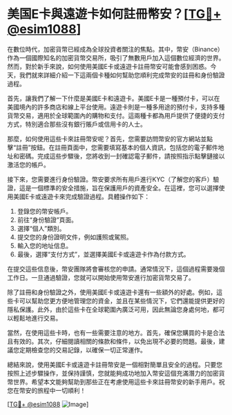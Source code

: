 # 美国E卡與遠遊卡如何註冊幣安？[[TG💪+ @esim1088](https://t.me/s/esim1088)]

在數位時代，加密貨幣已經成為全球投資者關注的焦點。其中，幣安（Binance）作為一個國際知名的加密貨幣交易所，吸引了無數用戶加入這個數位經濟的世界。然而，對於新手來說，如何使用美國E卡或遠遊卡註冊幣安可能會感到困惑。今天，我們就來詳細介紹一下這兩個卡種如何幫助您順利完成幣安的註冊和身份驗證過程。

首先，讓我們了解一下什麼是美國E卡和遠遊卡。美國E卡是一種預付卡，可以在美國境內的許多商店和線上平台使用。遠遊卡則是一種多用途的預付卡，支持多種貨幣交易，適用於全球範圍內的購物和支付。這兩種卡都為用戶提供了便捷的支付方式，特別適合那些沒有銀行賬戶或信用卡的人士。

那麼，如何使用這些卡來註冊幣安呢？首先，您需要訪問幣安的官方網站並點擊“註冊”按鈕。在註冊頁面中，您需要填寫基本的個人資訊，包括您的電子郵件地址和密碼。完成這些步驟後，您將收到一封確認電子郵件，請按照指示點擊鏈接以激活您的帳戶。

接下來，您需要進行身份驗證。幣安要求所有用戶進行KYC（了解您的客戶）驗證，這是一個標準的安全措施，旨在保護用戶的資產安全。在這裡，您可以選擇使用美國E卡或遠遊卡來完成驗證過程。具體操作如下：

1. 登錄您的幣安帳戶。
2. 前往“身份驗證”頁面。
3. 選擇“個人”類別。
4. 提交您的身份證明文件，例如護照或駕照。
5. 輸入您的地址信息。
6. 最後，選擇“支付方式”，並選擇美國E卡或遠遊卡作為付款方式。

在提交這些信息後，幣安團隊將會審核您的申請。通常情況下，這個過程需要幾個工作日。一旦通過驗證，您就可以開始使用幣安進行加密貨幣交易了。

除了註冊和身份驗證之外，使用美國E卡或遠遊卡還有一些額外的好處。例如，這些卡可以幫助您更方便地管理您的資金，並且在某些情況下，它們還能提供更好的隱私保護。此外，由於這些卡在全球範圍內廣泛可用，因此無論您身處何地，都可以輕鬆地進行交易。

當然，在使用這些卡時，也有一些需要注意的地方。首先，確保您購買的卡是合法且有效的。其次，仔細閱讀相關的條款和條件，以免出現不必要的問題。最後，建議您定期檢查您的交易記錄，以確保一切正常運作。

總結來說，使用美國E卡或遠遊卡註冊幣安是一個相對簡單且安全的過程。只要您按照上述步驟操作，並保持謹慎，您就能夠成功地加入幣安這個充滿潛力的加密貨幣世界。希望本文能夠幫助到那些正在考慮使用這些卡來註冊幣安的新手用戶。祝您在幣安的旅程中一切順利！

[[TG💪+ @esim1088](https://t.me/s/esim1088) ![Image](https://i.postimg.cc/4NQfJmqS/Snipaste-2025-05-13-00-14-12.png)]